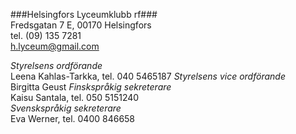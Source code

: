 
###Helsingfors Lyceumklubb rf###  
Fredsgatan 7 E, 00170 Helsingfors  
tel. (09) 135 7281  
[h.lyceum@gmail.com](mailto:h.lyceum@gmail.com)

*Styrelsens ordförande*  
  Leena Kahlas-Tarkka, tel. 040 5465187 
*Styrelsens vice ordförande*  
  Birgitta Geust 
*Finskspråkig sekreterare*  
  Kaisu Santala, tel. 050 5151240  
*Svenskspråkig sekreterare*  
  Eva Werner, tel. 0400 846658  
